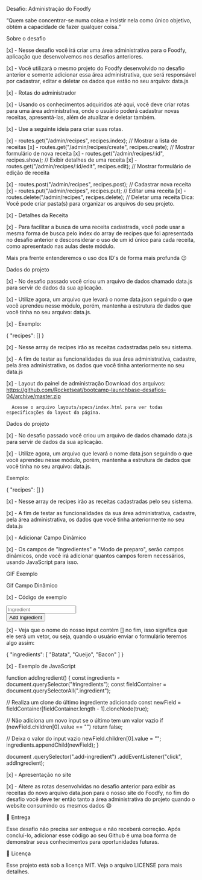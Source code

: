 Desafio: Administração do Foodfy

“Quem sabe concentrar-se numa coisa e insistir nela como único objetivo, obtém a capacidade de fazer qualquer coisa.”

Sobre o desafio

[x] - Nesse desafio você irá criar uma área administrativa para o Foodfy, aplicação que desenvolvemos nos desafios anteriores.

[x] - Você utilizará o mesmo projeto do Foodfy desenvolvido no desafio anterior e somente adicionar essa área administrativa, que será responsável por cadastrar, editar e deletar os dados que estão no seu arquivo: data.js

[x] - Rotas do administrador

[x] - Usando os conhecimentos adquiridos até aqui, você deve criar rotas para uma área administrativa, onde o usuário poderá cadastrar novas receitas, apresentá-las, além de atualizar e deletar também.

[x] - Use a seguinte ideia para criar suas rotas.

[x] - routes.get("/admin/recipes", recipes.index); // Mostrar a lista de receitas
[x] - routes.get("/admin/recipes/create", recipes.create); // Mostrar formulário de nova receita
[x] - routes.get("/admin/recipes/:id", recipes.show); // Exibir detalhes de uma receita
[x] - routes.get("/admin/recipes/:id/edit", recipes.edit); // Mostrar formulário de edição de receita

[x] - routes.post("/admin/recipes", recipes.post); // Cadastrar nova receita
[x] - routes.put("/admin/recipes", recipes.put); // Editar uma receita
[x] - routes.delete("/admin/recipes", recipes.delete); // Deletar uma receita
Dica: Você pode criar pasta(s) para organizar os arquivos do seu projeto.

[x] - Detalhes da Receita

[x] - Para facilitar a busca de uma receita cadastrada, você pode usar a mesma forma de busca pelo index do array de recipes que foi apresentada no desafio anterior e desconsiderar o uso de um id único para cada receita, como apresentado nas aulas deste módulo.

Mais pra frente entenderemos o uso dos ID's de forma mais profunda 😉


Dados do projeto

[x] - No desafio passado você criou um arquivo de dados chamado data.js para servir de dados da sua aplicação.

[x] - Utilize agora, um arquivo que levará o nome data.json seguindo o que você aprendeu nesse módulo, porém, mantenha a estrutura de dados que você tinha no seu arquivo: data.js.

[x] - Exemplo:

{
  "recipes": []
}

[x] - Nesse array de recipes irão as receitas cadastradas pelo seu sistema.

[x] - A fim de testar as funcionalidades da sua área administrativa, cadastre, pela área administrativa, os dados que você tinha anteriormente no seu data.js

[x] - Layout do painel de administração
      Download dos arquivos: https://github.com/Rocketseat/bootcamp-launchbase-desafios-04/archive/master.zip

      Acesse o arquivo layouts/specs/index.html para ver todas especificações do layout da página.

Dados do projeto

[x] - No desafio passado você criou um arquivo de dados chamado data.js para servir de dados da sua aplicação.

[x] - Utilize agora, um arquivo que levará o nome data.json seguindo o que você aprendeu nesse módulo, porém, mantenha a estrutura de dados que você tinha no seu arquivo: data.js.

Exemplo:

{
  "recipes": []
}

[x] - Nesse array de recipes irão as receitas cadastradas pelo seu sistema.

[x] - A fim de testar as funcionalidades da sua área administrativa, cadastre, pela área administrativa, os dados que você tinha anteriormente no seu data.js

[x] - Adicionar Campo Dinâmico

[x] - Os campos de "Ingredientes" e "Modo de preparo", serão campos dinâmicos, onde você irá adicionar quantos campos forem necessários, usando JavaScript para isso.

GIF Exemplo

Gif Campo Dinâmico

[x] - Código de exemplo

<div id="ingredients">
  <div class="ingredient">
    <input type="text" name="ingredients[]" value="" placeholder="Ingredient" />
  </div>
</div>
<button type="button" class="add-ingredient">Add Ingredient</button>

[x] - Veja que o nome do nosso input contém [] no fim, isso significa que ele será um vetor, ou seja, quando o usuário enviar o formulário teremos algo assim:

{
  "ingredients": [
    "Batata",
    "Queijo",
    "Bacon"
  ]
}

[x] - Exemplo de JavaScript

function addIngredient() {
  const ingredients = document.querySelector("#ingredients");
  const fieldContainer = document.querySelectorAll(".ingredient");

  // Realiza um clone do último ingrediente adicionado
  const newField = fieldContainer[fieldContainer.length - 1].cloneNode(true);

  // Não adiciona um novo input se o último tem um valor vazio
  if (newField.children[0].value == "") return false;

  // Deixa o valor do input vazio
  newField.children[0].value = "";
  ingredients.appendChild(newField);
}

document
  .querySelector(".add-ingredient")
  .addEventListener("click", addIngredient);

[x] - Apresentação no site

[x] - Altere as rotas desenvolvidas no desafio anterior para exibir as receitas do novo arquivo data.json para o nosso site do Foodfy, no fim do desafio você deve ter então tanto a área administrativa do projeto quando o website consumindo os mesmos dados 😄

📆 Entrega

Esse desafio não precisa ser entregue e não receberá correção. Após concluí-lo, adicionar esse código ao seu Github é uma boa forma de demonstrar seus conhecimentos para oportunidades futuras.

📝 Licença

Esse projeto está sob a licença MIT. Veja o arquivo LICENSE para mais detalhes.
